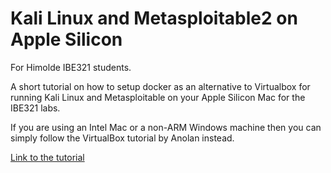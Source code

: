 # Kali Linux and Metasploitable2 on Apple Silicon

For Himolde IBE321 students.

A short tutorial on how to setup docker as an alternative to Virtualbox for running Kali Linux and Metasploitable on your Apple Silicon Mac for the IBE321 labs.

If you are using an Intel Mac or a non-ARM Windows machine then you can simply follow the VirtualBox tutorial by Anolan instead.

[Link to the tutorial](Docker.md)

